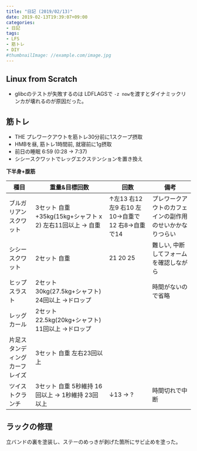 ```yaml
---
title: "日記 (2019/02/13)"
date: 2019-02-13T19:39:07+09:00
categories:
- 日記
tags:
- LFS
- 筋トレ
- DIY
#thumbnailImage: //example.com/image.jpg
---
```


## Linux from Scratch
- glibcのテストが失敗するのは LDFLAGSで `-z now`を渡すとダイナミックリンカが壊れるのが原因だった。

## 筋トレ
- THE プレワークアウトを筋トレ30分前に1スクープ摂取
- HMBを昼, 筋トレ1時間前, 就寝前に1g摂取
- 前日の睡眠 6:59 (0:28 → 7:37)
- シシースクワットでレッグエクステンションを置き換え

**下半身+腹筋**

| 種目                           | 重量&目標回数                                             | 回数                                              | 備考                                                     |
|--------------------------------|-----------------------------------------------------------|---------------------------------------------------|----------------------------------------------------------|
| ブルガリアンスクワット         | 3セット 自重+35kg(15kg+シャフト x 2) 左右11回以上 → 自重 | ↑左13 右12 左9 右10 左10→自重で12 右8→自重で14 | プレワークアウトのカフェインの副作用のせいかかなりつらい |
| シシースクワット               | 2セット 自重                                              | 21 20 25                                          | 難しい, 中断してフォームを確認しながら                   |
| ヒップスラスト                 | 2セット 30kg(27.5kg+シャフト) 24回以上 →ドロップ         |                                                   | 時間がないので省略                                       |
| レッグカール                   | 2セット 22.5kg(20kg+シャフト) 11回以上 →ドロップ         |                                                   |                                                          |
| 片足スタンディングカーフレイズ | 3セット 自重 左右23回以上                                 |                                                   |                                                          |
| ツイストクランチ               | 3セット 自重 5秒維持 16回以上 → 1秒維持 23回以上         | ↓13 → ?                                         | 時間切れで中断                                           |

## ラックの修理

立バンドの裏を塗装し、ステーのめっきが剥げた箇所にサビ止めを塗った。

<!--more-->

